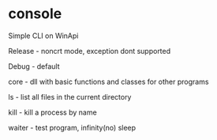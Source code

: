 # console
Simple CLI on WinApi


Release - noncrt mode, exception dont supported

Debug - default

core - dll with basic functions and classes for other programs


ls - list all files in the current directory

kill - kill a process by name

waiter - test program, infinity(no) sleep
